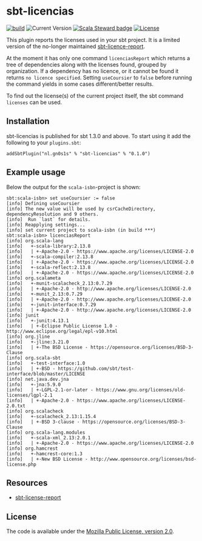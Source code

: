 # sbt-licencias

[![build](https://github.com/Philippus/sbt-licencias/workflows/build/badge.svg)](https://github.com/Philippus/sbt-licencias/actions/workflows/scala.yml?query=workflow%3Abuild+branch%3Amain)
![Current Version](https://img.shields.io/badge/version-0.0.1-brightgreen.svg?style=flat "0.0.1")
[![Scala Steward badge](https://img.shields.io/badge/Scala_Steward-helping-blue.svg?style=flat&logo=data:image/png;base64,iVBORw0KGgoAAAANSUhEUgAAAA4AAAAQCAMAAAARSr4IAAAAVFBMVEUAAACHjojlOy5NWlrKzcYRKjGFjIbp293YycuLa3pYY2LSqql4f3pCUFTgSjNodYRmcXUsPD/NTTbjRS+2jomhgnzNc223cGvZS0HaSD0XLjbaSjElhIr+AAAAAXRSTlMAQObYZgAAAHlJREFUCNdNyosOwyAIhWHAQS1Vt7a77/3fcxxdmv0xwmckutAR1nkm4ggbyEcg/wWmlGLDAA3oL50xi6fk5ffZ3E2E3QfZDCcCN2YtbEWZt+Drc6u6rlqv7Uk0LdKqqr5rk2UCRXOk0vmQKGfc94nOJyQjouF9H/wCc9gECEYfONoAAAAASUVORK5CYII=)](https://scala-steward.org)
[![License](https://img.shields.io/badge/License-MPL%202.0-blue.svg?style=flat "MPL 2.0")](LICENSE)

This plugin reports the licenses used in your sbt project. It is a limited version of the no-longer maintained
[sbt-licence-report](https://github.com/sbt/sbt-license-report).

At the moment it has only one command `licenciasReport` which returns a tree of dependencies along with the licenses
found, grouped by organization. If a dependency has no licence, or it cannot be found it returns `no licence
specified`. Setting `useCoursier` to `false` before running the command yields in some cases different/better results. 

To find out the license(s) of the current project itself, the sbt command `licenses` can be used.

## Installation

sbt-licencias is published for sbt 1.3.0 and above. To start using it add the following to your `plugins.sbt`:

```
addSbtPlugin("nl.gn0s1s" % "sbt-licencias" % "0.1.0")
```

## Example usage

Below the output for the `scala-isbn`-project is shown:
```
sbt:scala-isbn> set useCoursier := false
[info] Defining useCoursier
[info] The new value will be used by csrCacheDirectory, dependencyResolution and 9 others.
[info]  Run `last` for details.
[info] Reapplying settings...
[info] set current project to scala-isbn (in build ***)
sbt:scala-isbn> licenciasReport
[info] org.scala-lang
[info]   +-scala-library:2.13.8
[info]   | +-Apache-2.0 - https://www.apache.org/licenses/LICENSE-2.0
[info]   +-scala-compiler:2.13.8
[info]   | +-Apache-2.0 - https://www.apache.org/licenses/LICENSE-2.0
[info]   +-scala-reflect:2.13.8
[info]   | +-Apache-2.0 - https://www.apache.org/licenses/LICENSE-2.0
[info] org.scalameta
[info]   +-munit-scalacheck_2.13:0.7.29
[info]   | +-Apache-2.0 - http://www.apache.org/licenses/LICENSE-2.0
[info]   +-munit_2.13:0.7.29
[info]   | +-Apache-2.0 - http://www.apache.org/licenses/LICENSE-2.0
[info]   +-junit-interface:0.7.29
[info]   | +-Apache-2.0 - http://www.apache.org/licenses/LICENSE-2.0
[info] junit
[info]   +-junit:4.13.1
[info]   | +-Eclipse Public License 1.0 - http://www.eclipse.org/legal/epl-v10.html
[info] org.jline
[info]   +-jline:3.21.0
[info]   | +-The BSD License - https://opensource.org/licenses/BSD-3-Clause
[info] org.scala-sbt
[info]   +-test-interface:1.0
[info]   | +-BSD - https://github.com/sbt/test-interface/blob/master/LICENSE
[info] net.java.dev.jna
[info]   +-jna:5.9.0
[info]   | +-LGPL-2.1-or-later - https://www.gnu.org/licenses/old-licenses/lgpl-2.1
[info]   | +-Apache-2.0 - https://www.apache.org/licenses/LICENSE-2.0.txt
[info] org.scalacheck
[info]   +-scalacheck_2.13:1.15.4
[info]   | +-BSD 3-clause - https://opensource.org/licenses/BSD-3-Clause
[info] org.scala-lang.modules
[info]   +-scala-xml_2.13:2.0.1
[info]   | +-Apache-2.0 - https://www.apache.org/licenses/LICENSE-2.0
[info] org.hamcrest
[info]   +-hamcrest-core:1.3
[info]   | +-New BSD License - http://www.opensource.org/licenses/bsd-license.php
```

## Resources
- [sbt-license-report](https://github.com/sbt/sbt-license-report)

## License
The code is available under the [Mozilla Public License, version 2.0](LICENSE).
